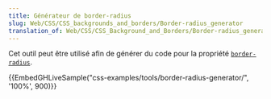 ```yaml
---
title: Générateur de border-radius
slug: Web/CSS/CSS_backgrounds_and_borders/Border-radius_generator
translation_of: Web/CSS/CSS_Background_and_Borders/Border-radius_generator
---
```


Cet outil peut être utilisé afin de générer du code pour la propriété [`border-radius`](/fr/docs/Web/CSS/border-radius).

{{EmbedGHLiveSample("css-examples/tools/border-radius-generator/", '100%', 900)}}
